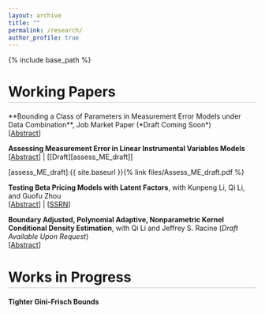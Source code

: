 ```yaml
---
layout: archive
title: ""
permalink: /research/
author_profile: true
---
```


{% include base_path %}

<h1 style="border-bottom: 0.5px solid rgba(0,0,0,0.2); padding-bottom: 4px;">
Working Papers
</h1>
**Bounding a Class of Parameters in Measurement Error Models under Data Combination**,  Job Market Paper (*Draft Coming Soon*)<br/>
[<a href="#"  onclick="visib('jmp'); return false;">Abstract</a>]

<div id="jmp" style="display: none; padding: 5px">
Validation data that includes both the measurements and the true values provides an effective way to address measurement error. However, obtaining this data can be challenging due to issues related to data collection and matching. This paper studies measurement error models when the measurement and the true value are observed in two different datasets that cannot be matched. We consider a class of parameters that are essential for understanding (non-classical) measurement error and derive their bounds by solving linear programming problems. Our framework allows for an extensive set of identifying assumptions, ensuring flexible structures for the measurement error. We demonstrate our approach using two unmatched datasets: one with reported welfare benefits and the other with actual benefits.
<br/></div>


**Assessing Measurement Error in Linear Instrumental Variables Models**<br/>
[<a href="#"  onclick="visib('assess_ME'); return false;">Abstract</a>] | [[Draft][assess_ME_draft]]

<div id="assess_ME" style="display: none; padding: 5px">
In linear regression analysis, it is common to use instruments to address measurement error in the regressor. However, bias can still arise if the measurement error correlates with either the true variable, other regressors, or the instrument. This paper develops a sensitivity analysis framework for linear instrumental variables (IV) models that accounts for such concerns. We establish bounds for the parameter of interest using a set of sensitivity parameters that restrict the consistent deviations of the measurement from the true variable.  We illustrate our methods in an empirical study that uses twins data to analyze the effect of schooling level on wages.
<br/></div>
[assess_ME_draft]:{{ site.baseurl }}{% link files/Assess_ME_draft.pdf %}

**Testing Beta Pricing Models with Latent Factors**, with Kunpeng Li, Qi Li, and Guofu Zhou<br/>
[<a href="#"  onclick="visib('test_beta'); return false;">Abstract</a>] | [<a href="https://papers.ssrn.com/sol3/papers.cfm?abstract_id=5491568" target="_blank" rel="noopener noreferrer">SSRN</a>]


<div id="test_beta" style="display: none; padding: 5px">
We propose a test for assessing the validity of linear asset pricing models with latent factors. We establish the asymptotic normality of the test statistic under the null as both the cross-sectional (n) and time-series (T) dimensions grow large. To improve power against sparse alternatives, we incorporate a screening statistic. Simulations demonstrate favorable finite-sample performance. Applying our test to a broad set of anomalies, we find that a small number of latent factors cannot explain their returns. We also revisit the influential study of Giglio and Xiu (2021), which develops a novel method for extracting macro-risk premia, and show that a new extraction approach is needed to account for the more complicated pricing errors revealed by our test.
<br/></div>

**Boundary Adjusted, Polynomial Adaptive, Nonparametric Kernel Conditional Density Estimation**, with Qi Li and Jeffrey S. Racine (*Draft Available Upon Request*)<br/>
[<a href="#"  onclick="visib('bkcd'); return false;">Abstract</a>]

<div id="bkcd" style="display: none; padding: 5px">
We consider local polynomial nonparametric kernel estimation of conditional density functions g(y|x) when bounds [a,b] on the response Y may be known or unknown. When bounds are known, we use kernel functions for the response that exploit their presence, while when bounds are unknown we advocate using the empirical support [min(Y_i), max(Y_i)] in their place. A key feature of our approach is the use of data-driven methods for joint selection of the order of the approximating local polynomial, p, and the bandwidths for the response and predictors, h_y and h_x. This approach is able to automatically adjust to the presence of unknown bounds and automatically adapt the degree of the approximating polynomial and the bandwidths to the underlying data-generating process, thereby freeing the practitioner from having to select any of these key parameters in an otherwise ad hoc manner. Theoretical underpinnings are provided, and simulations along with an illustrative application indicate that this approach is particularly useful when the distribution of Y is bounded but the bounds are not known a priori, while it remains competitive with existing methods in infinite-support settings. An R package that implements these methods is available for interested readers.
<br/></div>


<h1 style="border-bottom: 0.5px solid rgba(0,0,0,0.2); padding-bottom: 4px; margin-top: 40px;">
Works in Progress
</h1>

**Tighter Gini-Frisch Bounds**


<script>
function visib(id){
  var el = document.getElementById(id);
  if (!el) return;
  el.style.display = (el.style.display === 'none' || el.style.display === '') ? 'block' : 'none';
}
</script>

<script src="https://polyfill.io/v3/polyfill.min.js?features=es6"></script>
<script id="MathJax-script" async
  src="https://cdn.jsdelivr.net/npm/mathjax@3/es5/tex-mml-chtml.js">
</script>